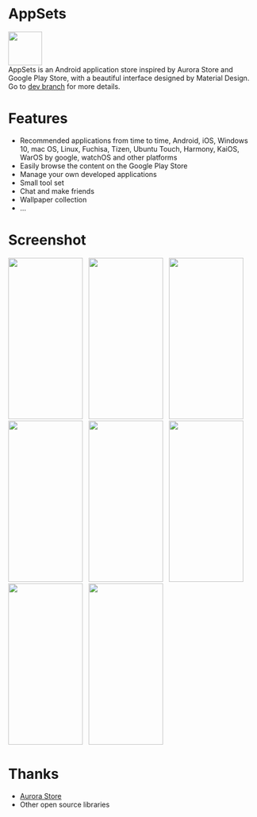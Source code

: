 # AppSets
<img src="https://i.loli.net/2021/05/16/BGC5IMwrSKm72v4.png" width="68" height="68"/><br>
AppSets is an Android application store inspired by Aurora Store and Google Play Store, with a beautiful interface designed by Material Design.
Go to <a href="https://github.com/Xucaiju/AppSets/tree/dev">dev branch</a> for more details.
# Features
* Recommended applications from time to time, Android, iOS, Windows 10, mac OS, Linux, Fuchisa, Tizen, Ubuntu Touch, Harmony, KaiOS, WarOS by google, watchOS and other platforms
* Easily browse the content on the Google Play Store
* Manage your own developed applications
* Small tool set
* Chat and make friends
* Wallpaper collection
* ...
# Screenshot
<img src="https://i.loli.net/2021/05/16/NE4X5lV92SwkY7I.png" width="150" height="325"/>&nbsp;&nbsp;
<img src="https://i.loli.net/2021/05/16/kUZnSWKqu3cElNM.png" width="150" height="325"/>&nbsp;&nbsp;
<img src="https://i.loli.net/2021/05/16/DZCXgTY9hJeOsVH.png" width="150" height="325"/>&nbsp;&nbsp;
<img src="https://i.loli.net/2021/05/16/8uj6ThUOlWvmtVs.png" width="150" height="325"/>&nbsp;&nbsp;
<img src="https://i.loli.net/2021/05/16/UZAH278kOyioMJv.png" width="150" height="325"/>&nbsp;&nbsp;
<img src="https://i.loli.net/2021/05/16/FhNVS7KyvkYe8u1.png" width="150" height="325"/>&nbsp;&nbsp;
<img src="https://i.loli.net/2021/05/16/dt6gBiQFDT5OSAl.png" width="150" height="325"/>&nbsp;&nbsp;
<img src="https://i.loli.net/2021/05/16/idWAabSCOPJs5yj.png" width="150" height="325"/>&nbsp;&nbsp;
# Thanks
* <a href="https://gitlab.com/AuroraOSS">Aurora Store</a>
* Other open source libraries

